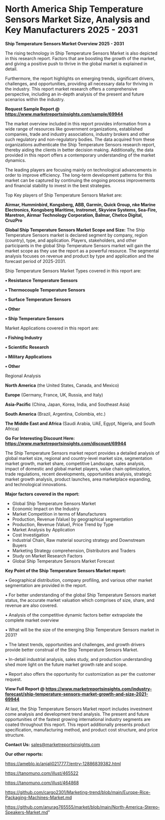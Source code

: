 # North America Ship Temperature Sensors Market Size, Analysis and Key Manufacturers 2025 - 2031

<Strong> Ship Temperature Sensors Market Overview 2025 - 2031</strong>

The rising technology in Ship Temperature Sensors Market is also depicted in this research report. Factors that are boosting the growth of the market, and giving a positive push to thrive in the global market is explained in detail.

Furthermore, the report highlights on emerging trends, significant drivers, challenges, and opportunities, providing all necessary data for thriving in the industry. This report market research offers a comprehensive perspective, including an in-depth analysis of the present and future scenarios within the industry.

<strong>Request Sample Report @ <a href=https://www.marketreportsinsights.com/sample/69944>https://www.marketreportsinsights.com/sample/69944</a></strong>

The market overview included in this report provides information from a wide range of resources like government organizations, established companies, trade and industry associations, industry brokers and other such regulatory and non-regulatory bodies. The data acquired from these organizations authenticate the Ship Temperature Sensors research report, thereby aiding the clients in better decision making. Additionally, the data provided in this report offers a contemporary understanding of the market dynamics.

The leading players are focusing mainly on technological advancements in order to improve efficiency. The long-term development patterns for this market can be captured by continuing the ongoing process improvements and financial stability to invest in the best strategies.

Top Key players of Ship Temperature Sensors Market are:

<strong>Airmar, Humminbird, Kongsberg, ABB, Garmin, Quick Group, nke Marine Electronics, Kongsberg Maritime, Instromet, Skyview Systems, Sea-Fire, Maretron, Airmar Technology Corporation, Balmar, Chetco Digital, CruzPro</strong>

<strong><b>Global Ship Temperature Sensors Market Scope and Size:</b></strong>
The Ship Temperature Sensors market is declared segment by company, region (country), type, and application. Players, stakeholders, and other participants in the global Ship Temperature Sensors market will gain the market scope as they use the report as a powerful resource. The segmental analysis focuses on revenue and product by type and application and the forecast period of 2025-2031.

Ship Temperature Sensors Market Types covered in this report are:

<strong>• Resistance Temperature Sensors

• Thermocouple Temperature Sensors

• Surface Temperature Sensors

• Other

• Ship Temperature Sensors</strong>

Market Applications covered in this report are:

<strong>• Fishing Industry

• Scientific Research

• Military Applications

• Other</strong> 

Regional Analysis

<strong>North America</strong> (the United States, Canada, and Mexico)

<strong>Europe</strong> (Germany, France, UK, Russia, and Italy)

<strong>Asia-Pacific</strong> (China, Japan, Korea, India, and Southeast Asia)

<strong>South America</strong> (Brazil, Argentina, Colombia, etc.)

<strong>The Middle East and Africa</strong> (Saudi Arabia, UAE, Egypt, Nigeria, and South Africa)

<strong>Go For Interesting Discount Here: <a href=https://www.marketreportsinsights.com/discount/69944>https://www.marketreportsinsights.com/discount/69944</a></strong>

The Ship Temperature Sensors market report provides a detailed analysis of global market size, regional and country-level market size, segmentation market growth, market share, competitive Landscape, sales analysis, impact of domestic and global market players, value chain optimization, trade regulations, recent developments, opportunities analysis, strategic market growth analysis, product launches, area marketplace expanding, and technological innovations.

<strong><b>Major factors covered in the report:</b></strong>
<ul>
  <li>Global Ship Temperature Sensors Market </li>
  <li>Economic Impact on the Industry</li>
  <li>Market Competition in terms of Manufacturers</li>
  <li>Production, Revenue (Value) by geographical segmentation</li>
  <li>Production, Revenue (Value), Price Trend by Type</li>
  <li>Market Analysis by Application</li>
  <li>Cost Investigation</li>
  <li>Industrial Chain, Raw material sourcing strategy and Downstream Buyers</li>
  <li>Marketing Strategy comprehension, Distributors and Traders</li>
  <li>Study on Market Research Factors</li>
  <li>Global Ship Temperature Sensors Market Forecast</li>
</ul>

<strong><b>Key Point of the Ship Temperature Sensors Market report:</b></strong>

• Geographical distribution, company profiling, and various other market segmentation are provided in the report.

• For better understanding of the global Ship Temperature Sensors market status, the accurate market valuation which comprises of size, share, and revenue are also covered.

• Analysis of the competitive dynamic factors better extrapolate the complete market overview

• What will be the size of the emerging Ship Temperature Sensors market in 2031?

• The latest trends, opportunities and challenges, and growth drivers provide better construal of the Ship Temperature Sensors Market.

• In-detail industrial analysis, sales study, and production understanding shed more light on the future market growth rate and scope.

• Report also offers the opportunity for customization as per the customer request.

<strong><b>View Full Report @ <a href=https://www.marketreportsinsights.com/industry-forecast/ship-temperature-sensors-market-growth-and-size-2021-69944>https://www.marketreportsinsights.com/industry-forecast/ship-temperature-sensors-market-growth-and-size-2021-69944</a></b></strong>


At last, the Ship Temperature Sensors Market report includes investment come analysis and development trend analysis. The present and future opportunities of the fastest growing international industry segments are coated throughout this report. This report additionally presents product specification, manufacturing method, and product cost structure, and price structure.

<strong>Contact Us:</strong>
sales@marketreportsinsights.com

<strong>Our other reports:</strong>

<a href=https://ameblo.jp/anjali0217777/entry-12886839382.html>https://ameblo.jp/anjali0217777/entry-12886839382.html</a>

<a href=https://tanomuno.com/illust/465522>https://tanomuno.com/illust/465522</a>

<a href=https://tanomuno.com/illust/464868>https://tanomuno.com/illust/464868</a>

<a href=https://github.com/cargo2301/Marketing-trend/blob/main/Europe-Rice-Packaging-Machines-Market.md>https://github.com/cargo2301/Marketing-trend/blob/main/Europe-Rice-Packaging-Machines-Market.md</a>

<a href=https://github.com/anurag765555/market/blob/main/North-America-Stereo-Speakers-Market.md>https://github.com/anurag765555/market/blob/main/North-America-Stereo-Speakers-Market.md</a>"
